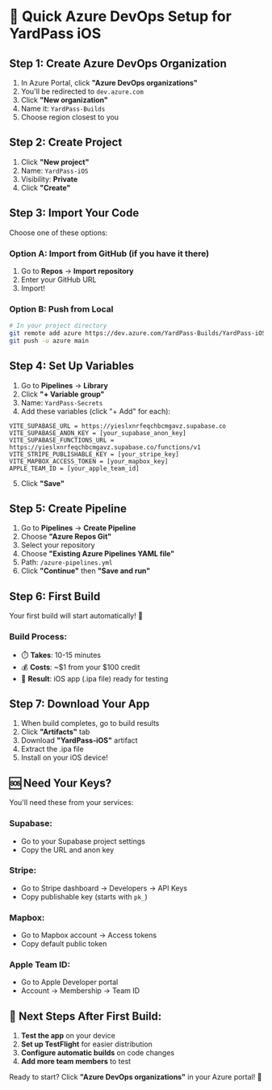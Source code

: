 # 🚀 Quick Azure DevOps Setup for YardPass iOS

## Step 1: Create Azure DevOps Organization
1. In Azure Portal, click **"Azure DevOps organizations"**
2. You'll be redirected to `dev.azure.com`
3. Click **"New organization"**
4. Name it: `YardPass-Builds`
5. Choose region closest to you

## Step 2: Create Project
1. Click **"New project"**
2. Name: `YardPass-iOS`
3. Visibility: **Private**
4. Click **"Create"**

## Step 3: Import Your Code
Choose one of these options:

### Option A: Import from GitHub (if you have it there)
1. Go to **Repos** → **Import repository**
2. Enter your GitHub URL
3. Import!

### Option B: Push from Local
```bash
# In your project directory
git remote add azure https://dev.azure.com/YardPass-Builds/YardPass-iOS/_git/YardPass-iOS
git push -u azure main
```

## Step 4: Set Up Variables
1. Go to **Pipelines** → **Library**
2. Click **"+ Variable group"**
3. Name: `YardPass-Secrets`
4. Add these variables (click "+ Add" for each):

```
VITE_SUPABASE_URL = https://yieslxnrfeqchbcmgavz.supabase.co
VITE_SUPABASE_ANON_KEY = [your_supabase_anon_key]
VITE_SUPABASE_FUNCTIONS_URL = https://yieslxnrfeqchbcmgavz.supabase.co/functions/v1
VITE_STRIPE_PUBLISHABLE_KEY = [your_stripe_key]
VITE_MAPBOX_ACCESS_TOKEN = [your_mapbox_key]
APPLE_TEAM_ID = [your_apple_team_id]
```

5. Click **"Save"**

## Step 5: Create Pipeline
1. Go to **Pipelines** → **Create Pipeline**
2. Choose **"Azure Repos Git"**
3. Select your repository
4. Choose **"Existing Azure Pipelines YAML file"**
5. Path: `/azure-pipelines.yml`
6. Click **"Continue"** then **"Save and run"**

## Step 6: First Build
Your first build will start automatically! 🎉

### Build Process:
- ⏱️ **Takes**: 10-15 minutes
- 💰 **Costs**: ~$1 from your $100 credit
- 📱 **Result**: iOS app (.ipa file) ready for testing

## Step 7: Download Your App
1. When build completes, go to build results
2. Click **"Artifacts"** tab
3. Download **"YardPass-iOS"** artifact
4. Extract the .ipa file
5. Install on your iOS device!

## 🆘 Need Your Keys?
You'll need these from your services:

### Supabase:
- Go to your Supabase project settings
- Copy the URL and anon key

### Stripe:
- Go to Stripe dashboard → Developers → API Keys
- Copy publishable key (starts with `pk_`)

### Mapbox:
- Go to Mapbox account → Access tokens
- Copy default public token

### Apple Team ID:
- Go to Apple Developer portal
- Account → Membership → Team ID

## 🎯 Next Steps After First Build:
1. **Test the app** on your device
2. **Set up TestFlight** for easier distribution
3. **Configure automatic builds** on code changes
4. **Add more team members** to test

Ready to start? Click **"Azure DevOps organizations"** in your Azure portal! 🚀
